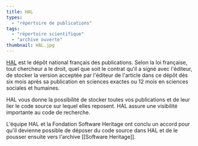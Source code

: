 ```yaml
---
title: HAL
types:
  - "répertoire de publications"
tags:
  - "répertoire scientifique"
  - "archive ouverte"
thumbnail: HAL.jpg
---
```


[HAL](https://hal.science) est le dépôt national français des publications. 
Selon la loi française, tout chercheur a le droit, quel que soit le contrat qu'il a signé avec l'éditeur, de stocker la version acceptée par l'éditeur de l'article dans ce dépôt dès six mois après sa publication en sciences exactes ou 12 mois en sciences sociales et humaines.

HAL vous donne la possibilité de stocker toutes vos publications et de leur lier le code source sur lequel elles reposent. HAL assure une visibilité importante au code de recherche.

L'équipe HAL et la Fondation Software Heritage ont conclu un accord pour qu'il devienne possible de déposer du code source dans HAL et de le pousser ensuite vers l'archive [[Software Heritage]].


